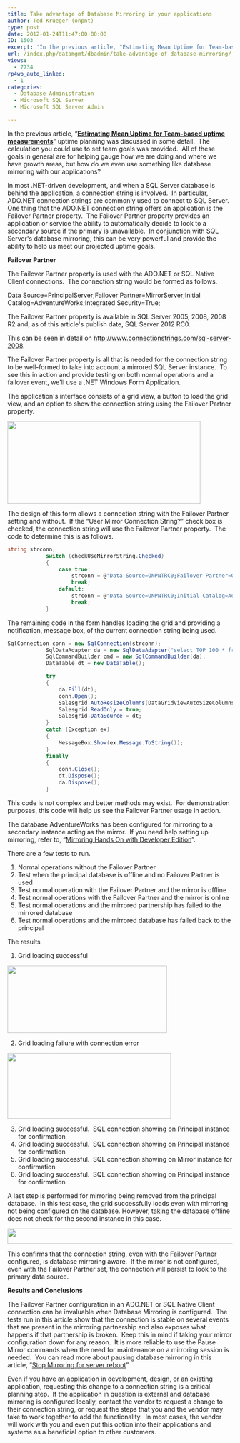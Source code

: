 ```yaml
---
title: Take advantage of Database Mirroring in your applications
author: Ted Krueger (onpnt)
type: post
date: 2012-01-24T11:47:00+00:00
ID: 1503
excerpt: 'In the previous article, "Estimating Mean Uptime for Team-based uptime measurements" uptime planning was discussed in some detail.  The calculation you could use to set team goals was provided.  All of these goals in general are for helping gauge how we&hellip;'
url: /index.php/datamgmt/dbadmin/take-advantage-of-database-mirroring/
views:
  - 7734
rp4wp_auto_linked:
  - 1
categories:
  - Database Administration
  - Microsoft SQL Server
  - Microsoft SQL Server Admin

---
```

In the previous article, “**[Estimating Mean Uptime for Team-based uptime measurements][1]**” uptime planning was discussed in some detail.  The calculation you could use to set team goals was provided.  All of these goals in general are for helping gauge how we are doing and where we have growth areas, but how do we even use something like database mirroring with our applications?

In most .NET-driven development, and when a SQL Server database is behind the application, a connection string is involved.  In particular, ADO.NET connection strings are commonly used to connect to SQL Server.  One thing that the ADO.NET connection string offers an application is the Failover Partner property.  The Failover Partner property provides an application or service the ability to automatically decide to look to a secondary source if the primary is unavailable.  In conjunction with SQL Server's database mirroring, this can be very powerful and provide the ability to help us meet our projected uptime goals.

**Failover Partner**

The Failover Partner property is used with the ADO.NET or SQL Native Client connections.  The connection string would be formed as follows.

Data Source=PrincipalServer;Failover Partner=MirrorServer;Initial Catalog=AdventureWorks;Integrated Security=True;

The Failover Partner property is available in SQL Server 2005, 2008, 2008 R2 and, as of this article's publish date, SQL Server 2012 RC0.

This can be seen in detail on <http://www.connectionstrings.com/sql-server-2008>.

The Failover Partner property is all that is needed for the connection string to be well-formed to take into account a mirrored SQL Server instance.  To see this in action and provide testing on both normal operations and a failover event, we'll use a .NET Windows Form Application.

The application's interface consists of a grid view, a button to load the grid view, and an option to show the connection string using the Failover Partner property.

<div class="image_block">
  <a href="/wp-content/uploads/blogs/DataMgmt/-98.png?mtime=1327284878"><img alt="" src="/wp-content/uploads/blogs/DataMgmt/-98.png?mtime=1327284878" width="432" height="184" /></a>
</div>

The design of this form allows a connection string with the Failover Partner setting and without.  If the “User Mirror Connection String?” check box is checked, the connection string will use the Failover Partner property.  The code to determine this is as follows.

```csharp
string strconn;
            switch (checkUseMirrorString.Checked)
            {
                case true:
                    strconn = @"Data Source=ONPNTRC0;Failover Partner=ONPNTRC0_Mirror;Initial Catalog=AdventureWorks;Integrated Security=True;";
                    break;
                default:
                    strconn = @"Data Source=ONPNTRC0;Initial Catalog=AdventureWorks;Integrated Security=True;";
                    break;
            }
```


The remaining code in the form handles loading the grid and providing a notification, message box, of the current connection string being used.

```csharp
SqlConnection conn = new SqlConnection(strconn);
            SqlDataAdapter da = new SqlDataAdapter("select TOP 100 * from Sales.SalesOrderHeader", strconn);
            SqlCommandBuilder cmd = new SqlCommandBuilder(da);
            DataTable dt = new DataTable();

            try
            {
                da.Fill(dt);
                conn.Open();
                Salesgrid.AutoResizeColumns(DataGridViewAutoSizeColumnsMode.AllCellsExceptHeader);
                Salesgrid.ReadOnly = true;
                Salesgrid.DataSource = dt;
            }
            catch (Exception ex)
            {
                MessageBox.Show(ex.Message.ToString());
            }
            finally
            {
                conn.Close();
                dt.Dispose();
                da.Dispose();
            }
```


This code is not complex and better methods may exist.  For demonstration purposes, this code will help us see the Failover Partner usage in action.

The database AdventureWorks has been configured for mirroring to a secondary instance acting as the mirror.  If you need help setting up mirroring, refer to, “[Mirroring Hands On with Developer Edition][2]”.

There are a few tests to run.

  1. Normal operations without the Failover Partner
  2. Test when the principal database is offline and no Failover Partner is used
  3. Test normal operation with the Failover Partner and the mirror is offline
  4. Test normal operations with the Failover Partner and the mirror is online
  5. Test normal operations and the mirrored partnership has failed to the mirrored database
  6. Test normal operations and the mirrored database has failed back to the principal

The results

  1. Grid loading successful
<div class="image_block">
  <a href="/wp-content/uploads/blogs/DataMgmt/-99.png?mtime=1327284878"><img alt="" src="/wp-content/uploads/blogs/DataMgmt/-99.png?mtime=1327284878" width="357" height="151" /></a>
</div>

  2. Grid loading failure with connection error
<div class="image_block">
  <a href="/wp-content/uploads/blogs/DataMgmt/-100.png?mtime=1327284878"><img alt="" src="/wp-content/uploads/blogs/DataMgmt/-100.png?mtime=1327284878" width="366" height="147" /></a>
</div>

  3. Grid loading successful.  SQL connection showing on Principal instance for confirmation
  4. Grid loading successful.  SQL connection showing on Principal instance for confirmation
  5. Grid loading successful.  SQL connection showing on Mirror instance for confirmation
  6. Grid loading successful.  SQL connection showing on Principal instance for confirmation

A last step is performed for mirroring being removed from the principal database.  In this test case, the grid successfully loads even with mirroring not being configured on the database. However, taking the database offline does not check for the second instance in this case.

<div class="image_block">
  <a href="/wp-content/uploads/blogs/DataMgmt/-101.png?mtime=1327285002"><img alt="" src="/wp-content/uploads/blogs/DataMgmt/-101.png?mtime=1327285002" width="624" height="34" /></a>
</div>

This confirms that the connection string, even with the Failover Partner configured, is database mirroring aware.  If the mirror is not configured, even with the Failover Partner set, the connection will persist to look to the primary data source.

**Results and Conclusions**

The Failover Partner configuration in an ADO.NET or SQL Native Client connection can be invaluable when Database Mirroring is configured.  The tests run in this article show that the connection is stable on several events that are present in the mirroring partnership and also exposes what happens if that partnership is broken.  Keep this in mind if taking your mirror configuration down for any reason.  It is more reliable to use the Pause Mirror commands when the need for maintenance on a mirroring session is needed.  You can read more about pausing database mirroring in this article, “[Stop Mirroring for server reboot][3]”.

Even if you have an application in development, design, or an existing application, requesting this change to a connection string is a critical planning step.  If the application in question is external and database mirroring is configured locally, contact the vendor to request a change to their connection string, or request the steps that you and the vendor may take to work together to add the functionality.  In most cases, the vendor will work with you and even put this option into their applications and systems as a beneficial option to other customers.

 [1]: /index.php/DataMgmt/DBAdmin/estimating-mean-uptime-for-team
 [2]: /index.php/DataMgmt/DBAdmin/sql-server-2008-mirroring-setup
 [3]: /index.php/DataMgmt/DataDesign/stop-mirroring-for-server-reboot